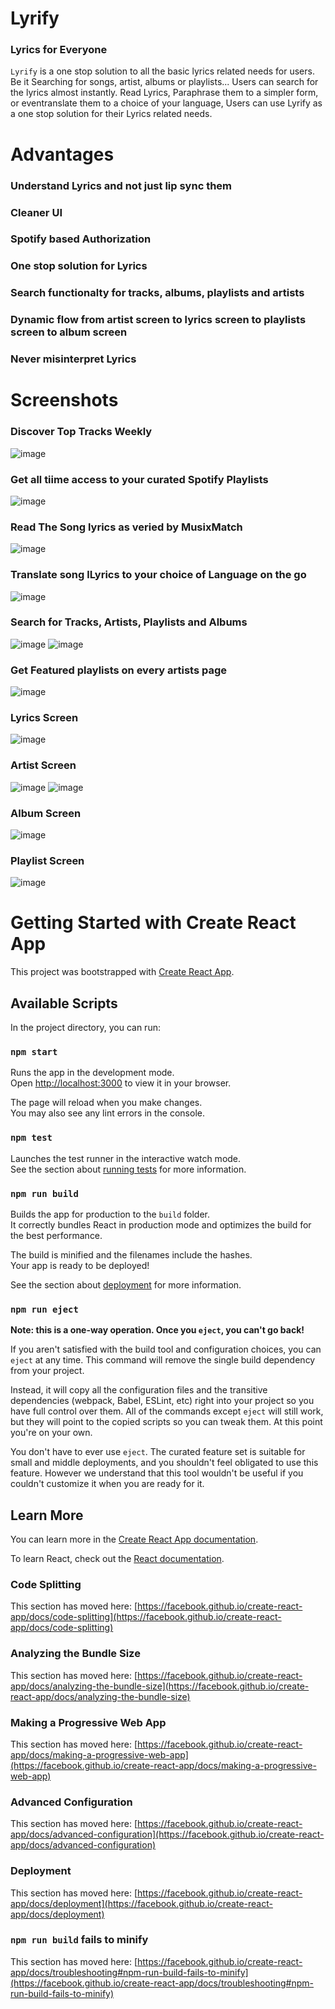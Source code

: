 # Lyrify
### Lyrics for Everyone

`Lyrify` is a one stop solution to all the basic lyrics related needs for users.
Be it Searching for songs, artist, albums or playlists... Users can search for the lyrics almost instantly.
Read Lyrics, Paraphrase them to a simpler form, or eventranslate them to a choice of your language, Users can use Lyrify as a one stop solution for their Lyrics related needs.


# Advantages

### Understand Lyrics and not just lip sync them
### Cleaner UI
### Spotify based Authorization
### One stop solution for Lyrics
### Search functionalty for tracks, albums, playlists and artists
### Dynamic flow from artist screen to lyrics screen to playlists screen to album screen
### Never misinterpret Lyrics



# Screenshots

### Discover Top Tracks Weekly
![image](https://github.com/LokuKakkar/Lyrify/assets/98534834/f3f119bd-3481-4b8d-9dcb-bcb27895ad4b)

### Get all tiime access to your curated Spotify Playlists
![image](https://github.com/LokuKakkar/Lyrify/assets/98534834/142d2702-f9ad-47dd-ae2f-082d46cf3b2f)

### Read The Song lyrics as veried by MusixMatch
![image](https://github.com/LokuKakkar/Lyrify/assets/98534834/5f8e2c51-06e5-4d48-be2b-633880f31438)

### Translate song lLyrics to your choice of Language on the go
![image](https://github.com/LokuKakkar/Lyrify/assets/98534834/754e3f4f-ae6f-4e00-a0fd-c0cf6d4cc44d)

### Search for Tracks, Artists, Playlists and Albums
![image](https://github.com/LokuKakkar/Lyrify/assets/98534834/2527fa67-307e-4b86-9122-b1a7748efc3f)
![image](https://github.com/LokuKakkar/Lyrify/assets/98534834/bee23fe8-4189-49cb-b9ef-f6d93a90d55c)

### Get Featured playlists on every artists page
![image](https://github.com/LokuKakkar/Lyrify/assets/98534834/ed5f846e-4c1b-4875-b672-9336eccb4679)


### Lyrics Screen
![image](https://github.com/LokuKakkar/Lyrify/assets/98534834/3fe277ed-c11f-4192-96a5-a7cbfc0585c3)

### Artist Screen
![image](https://github.com/LokuKakkar/Lyrify/assets/98534834/015cc52f-e233-4541-bd00-3516876460ea)
![image](https://github.com/LokuKakkar/Lyrify/assets/98534834/dc5f40ce-cb42-4036-bae2-51731045f224)

### Album Screen
![image](https://github.com/LokuKakkar/Lyrify/assets/98534834/77b4cb8a-494f-4394-8d52-4baf52b00788)

### Playlist Screen
![image](https://github.com/LokuKakkar/Lyrify/assets/98534834/ae8be003-cf3c-459b-8f78-47f2e4057020)







# Getting Started with Create React App

This project was bootstrapped with [Create React App](https://github.com/facebook/create-react-app).

## Available Scripts

In the project directory, you can run:

### `npm start`

Runs the app in the development mode.\
Open [http://localhost:3000](http://localhost:3000) to view it in your browser.

The page will reload when you make changes.\
You may also see any lint errors in the console.

### `npm test`

Launches the test runner in the interactive watch mode.\
See the section about [running tests](https://facebook.github.io/create-react-app/docs/running-tests) for more information.

### `npm run build`

Builds the app for production to the `build` folder.\
It correctly bundles React in production mode and optimizes the build for the best performance.

The build is minified and the filenames include the hashes.\
Your app is ready to be deployed!

See the section about [deployment](https://facebook.github.io/create-react-app/docs/deployment) for more information.

### `npm run eject`

**Note: this is a one-way operation. Once you `eject`, you can't go back!**

If you aren't satisfied with the build tool and configuration choices, you can `eject` at any time. This command will remove the single build dependency from your project.

Instead, it will copy all the configuration files and the transitive dependencies (webpack, Babel, ESLint, etc) right into your project so you have full control over them. All of the commands except `eject` will still work, but they will point to the copied scripts so you can tweak them. At this point you're on your own.

You don't have to ever use `eject`. The curated feature set is suitable for small and middle deployments, and you shouldn't feel obligated to use this feature. However we understand that this tool wouldn't be useful if you couldn't customize it when you are ready for it.

## Learn More

You can learn more in the [Create React App documentation](https://facebook.github.io/create-react-app/docs/getting-started).

To learn React, check out the [React documentation](https://reactjs.org/).

### Code Splitting

This section has moved here: [https://facebook.github.io/create-react-app/docs/code-splitting](https://facebook.github.io/create-react-app/docs/code-splitting)

### Analyzing the Bundle Size

This section has moved here: [https://facebook.github.io/create-react-app/docs/analyzing-the-bundle-size](https://facebook.github.io/create-react-app/docs/analyzing-the-bundle-size)

### Making a Progressive Web App

This section has moved here: [https://facebook.github.io/create-react-app/docs/making-a-progressive-web-app](https://facebook.github.io/create-react-app/docs/making-a-progressive-web-app)

### Advanced Configuration

This section has moved here: [https://facebook.github.io/create-react-app/docs/advanced-configuration](https://facebook.github.io/create-react-app/docs/advanced-configuration)

### Deployment

This section has moved here: [https://facebook.github.io/create-react-app/docs/deployment](https://facebook.github.io/create-react-app/docs/deployment)

### `npm run build` fails to minify

This section has moved here: [https://facebook.github.io/create-react-app/docs/troubleshooting#npm-run-build-fails-to-minify](https://facebook.github.io/create-react-app/docs/troubleshooting#npm-run-build-fails-to-minify)
